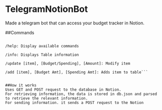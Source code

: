 # TelegramNotionBot
Made a telegram bot that can access your budget tracker in Notion.

##Commands
```/start: Start the bot

/help: Display available commands

/info: Displays Table information

/update [item], [Budget/Spending], [Amount]: Modify item

/add [item], [Budget Amt], [Spending Amt]: Adds item to table```


##How it works
Uses GET and POST request to the database in Notion. 
For retrieving information, the data is stored in db.json and parsed to retrieve the relevant information.
For sending information. it sends a POST request to the Notion
